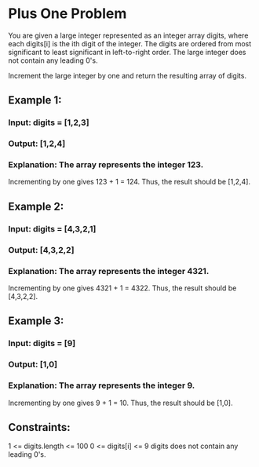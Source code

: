 # Plus One Problem

You are given a large integer represented as an integer array digits, where each digits[i] is the ith digit of the integer. The digits are ordered from most significant to least significant in left-to-right order. The large integer does not contain any leading 0's.

Increment the large integer by one and return the resulting array of digits.

 

## Example 1:

### Input: digits = [1,2,3]
### Output: [1,2,4]
### Explanation: The array represents the integer 123.
Incrementing by one gives 123 + 1 = 124.
Thus, the result should be [1,2,4].

## Example 2:

### Input: digits = [4,3,2,1]
### Output: [4,3,2,2]
### Explanation: The array represents the integer 4321.
Incrementing by one gives 4321 + 1 = 4322.
Thus, the result should be [4,3,2,2].

## Example 3:

### Input: digits = [9]
### Output: [1,0]
### Explanation: The array represents the integer 9.
Incrementing by one gives 9 + 1 = 10.
Thus, the result should be [1,0].
 

## Constraints:

1 <= digits.length <= 100
0 <= digits[i] <= 9
digits does not contain any leading 0's.
